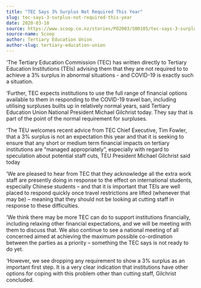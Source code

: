 ```yaml
---
title: "TEC Says 3% Surplus Not Required This Year"
slug: tec-says-3-surplus-not-required-this-year
date: 2020-03-10
source: https://www.scoop.co.nz/stories/PO2003/S00105/tec-says-3-surplus-not-required-this-year.htm
source-name: Scoop
author: Tertiary Education Union
author-slug: tertiary-education-union
---
```


<p>‘The Tertiary Education Commission (TEC) has written
directly to Tertiary Education Institutions (TEIs) advising
them that they are not required to to achieve a 3% surplus
in abnormal situations - and COVID-19 is exactly such a
situation.</p>

<p>‘Further, TEC expects institutions to use
the full range of financial options available to them in
responding to the COVID-19 travel ban, including utilising
surpluses builts up in relatively normal years, said
Tertiary Education Union National President Michael
Gilchrist today. They say that is part of the point of the
normal requirement for surpluses.</p>

<p>‘The TEU welcomes
recent advice from TEC Chief Executive, Tim Fowler, that a
3% surplus is not an expectation this year and that it is
seeking to ensure that any short or medium term financial
impacts on tertiary institutions are “managed
appropriately”, especially with regard to speculation
about potential staff cuts, TEU President Michael Gilchrist
said today</p>

<p>‘We are pleased to hear from TEC that
they acknowledge all the extra work staff are presently
doing in response to the effect on international students,
especially Chinese students – and that it is important
that TEIs are well placed to respond quickly once travel
restrictions are lifted (whenever that may be) – meaning
that they should not be looking at cutting staff in response
to these difficulties.</p>

<p>‘We think there may be more
TEC can do to support institutions financially, including
relaxing other financial expectations, and we will be
meeting with them to discuss that. We also continue to see a
national meeting of all concerned aimed at achieving the
maximum possible co-ordination between the parties as a
priority – something the TEC says is not ready to do
yet.</p>

<p>‘However, we see dropping any requirement to
show a 3% surplus as an important first step. It is a very
clear indication that institutions have other options for
coping with this problem other than cutting staff, Gilchrist
concluded.</p>